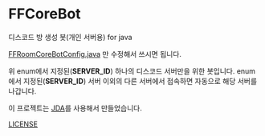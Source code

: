 # FFCoreBot
디스코드 방 생성 봇(개인 서버용) for java

[FFRoomCoreBotConfig.java](https://github.com/tarenia/FFCoreBot/blob/master/src/main/java/kr/friendlyfire/discord/FFCoreBot/enums/FFRoomCoreBotConfig.java) 만 수정해서 쓰시면 됩니다.

위 enum에서 지정된(**SERVER_ID**) 하나의 디스코드 서버만을 위한 봇입니다.
enum에서 지정된(**SERVER_ID**) 서버 이외의 다른 서버에서 접속하면 자동으로 해당 서버를 나갑니다.

이 프로젝트는 [JDA](https://github.com/DV8FromTheWorld/JDA)를 사용해서 만들었습니다.

[LICENSE](http://www.apache.org/licenses/LICENSE-2.0)
